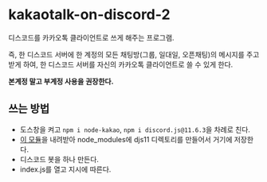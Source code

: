 # kakaotalk-on-discord-2
디스코드를 카카오톡 클라이언트로 쓰게 해주는 프로그램.

즉, 한 디스코드 서버에 한 계정의 모든 채팅방(그룹, 일대일, 오픈채팅)의 메시지를 주고받게 하여, 한 디스코드 서버를 자신의 카카오톡 클라이언트로 쓸 수 있게 한다.

**본계정 말고 부계정 사용을 권장한다.**

## 쓰는 방법
- 도스창을 켜고 `npm i node-kakao`, `npm i discord.js@11.6.3`을 차례로 친다.
- [이 모듈](https://github.com/gdl-blue/discord.js-v11-reborn)을 내려받아 node_modules에 djs11 디렉토리를 만들어서 거기에 저장한다.
- 디스코드 봇을 하나 만든다.
- index.js를 열고 지시에 따른다.
